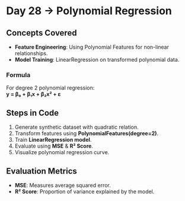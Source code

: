 # Day 28 → Polynomial Regression

## Concepts Covered
- **Feature Engineering**: Using Polynomial Features for non-linear relationships.
- **Model Training**: LinearRegression on transformed polynomial data.

### Formula
For degree 2 polynomial regression:  
**y = β₀ + β₁x + β₂x² + ε**

## Steps in Code
1. Generate synthetic dataset with quadratic relation.
2. Transform features using **PolynomialFeatures(degree=2)**.
3. Train **LinearRegression model**.
4. Evaluate using **MSE** & **R² Score**.
5. Visualize polynomial regression curve.

## Evaluation Metrics
- **MSE**: Measures average squared error.
- **R² Score**: Proportion of variance explained by the model.
